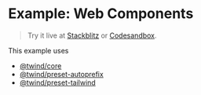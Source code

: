# Example: Web Components

> Try it live at [Stackblitz](https://stackblitz.com/fork/github/tw-in-js/twind/tree/main/examples/with-web-components) or [Codesandbox](https://githubbox.com/tw-in-js/twind/tree/main/examples/with-web-components).

This example uses

- [@twind/core](https://github.com/tw-in-js/twind/tree/main/packages/core)
- [@twind/preset-autoprefix](https://github.com/tw-in-js/twind/tree/main/packages/preset-autoprefix)
- [@twind/preset-tailwind](https://github.com/tw-in-js/twind/tree/main/packages/preset-tailwind)

